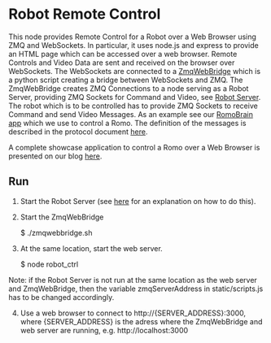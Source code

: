 # Robot Remote Control

This node provides Remote Control for a Robot over a Web Browser using ZMQ and WebSockets. In particular, it uses node.js and express to provide an HTML page which can be accessed over a web browser. Remote Controls and Video Data are sent and received on the browser over WebSockets. The WebSockets are connected to a [ZmqWebBridge]() which is a python script creating a bridge between WebSockets and ZMQ. The ZmqWebBridge creates ZMQ Connections to a node serving as a Robot Server, providing ZMQ Sockets for Command and Video, see [Robot Server](). The robot which is to be controlled has to provide ZMQ Sockets to receive Command and send Video Messages. As an example see our [RomoBrain app]() which we use to control a Romo. The definition of the messages is described in the protocol document [here]().

A complete showcase application to control a Romo over a Web Browser is presented on our blog [here]().

## Run

1. Start the Robot Server (see [here]() for an explanation on how to do this).

2. Start the ZmqWebBridge

	$ ./zmqwebbridge.sh

3. At the same location, start the web server. 

	$ node robot_ctrl

Note: if the Robot Server is not run at the same location as the web server and ZmqWebBridge, then the variable zmqServerAddress in static/scripts.js has to be changed accordingly.

4. Use a web browser to connect to http://{SERVER_ADDRESS}:3000, where {SERVER_ADDRESS} is the adress where the ZmqWebBridge and web server are running, e.g. http://localhost:3000